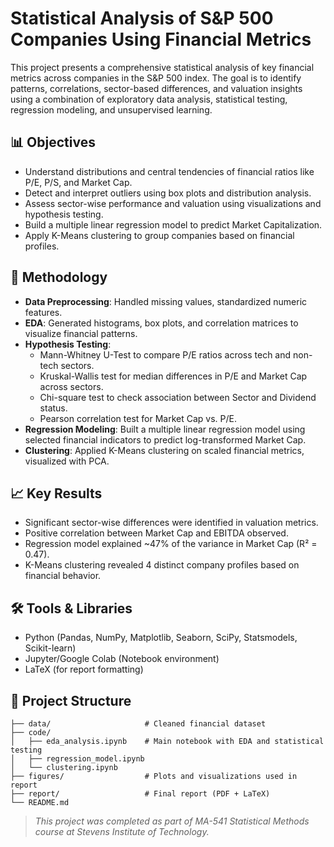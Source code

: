 # Statistical Analysis of S&P 500 Companies Using Financial Metrics

This project presents a comprehensive statistical analysis of key financial metrics across companies in the S&P 500 index. The goal is to identify patterns, correlations, sector-based differences, and valuation insights using a combination of exploratory data analysis, statistical testing, regression modeling, and unsupervised learning.

## 📊 Objectives

- Understand distributions and central tendencies of financial ratios like P/E, P/S, and Market Cap.
- Detect and interpret outliers using box plots and distribution analysis.
- Assess sector-wise performance and valuation using visualizations and hypothesis testing.
- Build a multiple linear regression model to predict Market Capitalization.
- Apply K-Means clustering to group companies based on financial profiles.

## 🧪 Methodology

- **Data Preprocessing**: Handled missing values, standardized numeric features.
- **EDA**: Generated histograms, box plots, and correlation matrices to visualize financial patterns.
- **Hypothesis Testing**:
  - Mann-Whitney U-Test to compare P/E ratios across tech and non-tech sectors.
  - Kruskal-Wallis test for median differences in P/E and Market Cap across sectors.
  - Chi-square test to check association between Sector and Dividend status.
  - Pearson correlation test for Market Cap vs. P/E.
- **Regression Modeling**: Built a multiple linear regression model using selected financial indicators to predict log-transformed Market Cap.
- **Clustering**: Applied K-Means clustering on scaled financial metrics, visualized with PCA.

## 📈 Key Results

- Significant sector-wise differences were identified in valuation metrics.
- Positive correlation between Market Cap and EBITDA observed.
- Regression model explained ~47% of the variance in Market Cap (R² = 0.47).
- K-Means clustering revealed 4 distinct company profiles based on financial behavior.

## 🛠️ Tools & Libraries

- Python (Pandas, NumPy, Matplotlib, Seaborn, SciPy, Statsmodels, Scikit-learn)
- Jupyter/Google Colab (Notebook environment)
- LaTeX (for report formatting)

## 📁 Project Structure

```
├── data/                     # Cleaned financial dataset
├── code/
│   ├── eda_analysis.ipynb    # Main notebook with EDA and statistical testing
│   ├── regression_model.ipynb
│   └── clustering.ipynb
├── figures/                  # Plots and visualizations used in report
├── report/                   # Final report (PDF + LaTeX)
└── README.md
```


> *This project was completed as part of MA-541 Statistical Methods course at Stevens Institute of Technology.*
